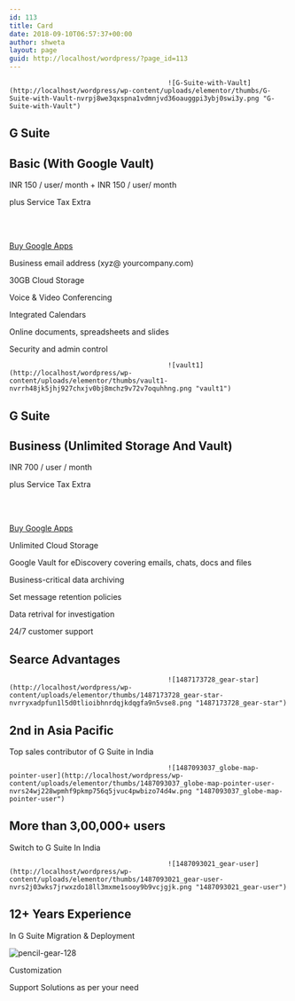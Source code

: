 ```yaml
---
id: 113
title: Card
date: 2018-09-10T06:57:37+00:00
author: shweta
layout: page
guid: http://localhost/wordpress/?page_id=113
---
```

											![G-Suite-with-Vault](http://localhost/wordpress/wp-content/uploads/elementor/thumbs/G-Suite-with-Vault-nvrpj8we3qxspna1vdmnjvd36oauggpi3ybj0swi3y.png "G-Suite-with-Vault")

## G Suite
  


## **Basic (With Google Vault)**
  


INR 150 / user/ month + INR 150 / user/ month
  


plus Service Tax Extra
  
</br>

<a href="#" role="button"><br /> Buy Google Apps<br /> </a>
		  
Business email address (xyz@ yourcompany.com)
  

  
30GB Cloud Storage
  

  
Voice & Video Conferencing
  

  
Integrated Calendars
  

  
Online documents, spreadsheets and slides
  

  
Security and admin control	  

										  
											![vault1](http://localhost/wordpress/wp-content/uploads/elementor/thumbs/vault1-nvrrh48jk5jhj927chxjv0bj8mchz9v72v7oquhhng.png "vault1")

## G Suite
  


## **Business (Unlimited Storage And Vault)**
  


INR 700 / user / month
  


plus Service Tax Extra
  
</br>

<a href="#" role="button"><br /> Buy Google Apps<br /> </a>
		  
Unlimited Cloud Storage
  

  
Google Vault for eDiscovery covering emails, chats, docs and files
  

  
Business-critical data archiving
  

  
Set message retention policies
  

  
Data retrival for investigation
  

  
24/7 customer support
  


## **Searce Advantages**

											![1487173728_gear-star](http://localhost/wordpress/wp-content/uploads/elementor/thumbs/1487173728_gear-star-nvrryxadpfun1l5d0tlioibhnrdqjkdqgfa9n5vse8.png "1487173728_gear-star")

## 2nd in Asia Pacific

Top sales contributor of G Suite in India

											![1487093037_globe-map-pointer-user](http://localhost/wordpress/wp-content/uploads/elementor/thumbs/1487093037_globe-map-pointer-user-nvrs24wj228wpmhf9pkmp756q5jvuc4pwbizo74d4w.png "1487093037_globe-map-pointer-user")

## More than 3,00,000+ users

Switch to G Suite In India

											![1487093021_gear-user](http://localhost/wordpress/wp-content/uploads/elementor/thumbs/1487093021_gear-user-nvrs2j03wks7jrwxzdo18ll3mxme1sooy9b9vcjgjk.png "1487093021_gear-user")

## 12+ Years Experience

In G Suite Migration & Deployment

![pencil-gear-128](http://localhost/wordpress/wp-content/uploads/elementor/thumbs/pencil-gear-128-nvrs2zx7blfdcr8d8kzbhhbebvazwcjv0l20ibudfk.png "pencil-gear-128")
			  
Customization 

Support Solutions as per your need